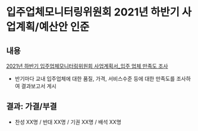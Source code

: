 입주업체모니터링위원회 2021년 하반기 사업계획/예산안 인준
===

## 내용
[2021년 하반기 입주업체모니터링위원회 사업계획서_입주 업체 만족도 조사](2021년-하반기-입주업체모니터링위원회-사업계획서-입주-업체-만족도-조사.md)
- 반기마다 교내 입주업체에 대한 품질, 가격, 서비스수준 등에 대한 만족도를 조사하여 결과보고서 게시 
## 결과: 가결/부결
- 찬성 XX명 / 반대 XX명 / 기권 XX명 / 배석 XX명
